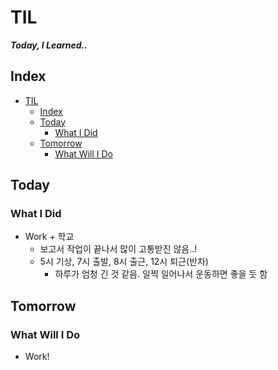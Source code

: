 # TIL
***Today, I Learned..***

## Index

<!-- @import "[TOC]" {cmd="toc" depthFrom=1 depthTo=6 orderedList=false} -->
<!-- code_chunk_output -->

- [TIL](#til)
  - [Index](#index)
  - [Today](#today)
    - [What I Did](#what-i-did)
  - [Tomorrow](#tomorrow)
    - [What Will I Do](#what-will-i-do)

<!-- /code_chunk_output -->


## Today
### What I Did
- Work + 학교
  - 보고서 작업이 끝나서 많이 고통받진 않음..!
  - 5시 기상, 7시 출발, 8시 출근, 12시 퇴근(반차)
    - 하루가 엄청 긴 것 같음. 일찍 일어나서 운동하면 좋을 듯 함

## Tomorrow
### What Will I Do
- Work!

